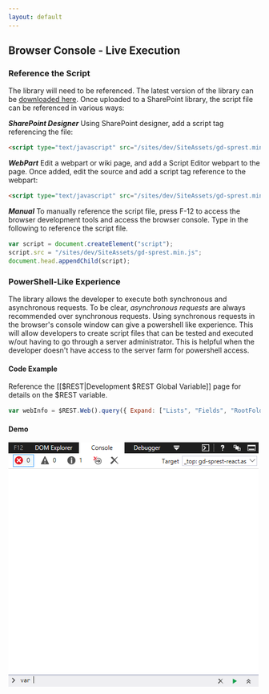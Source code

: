 ```yaml
---
layout: default
---
```

## Browser Console - Live Execution
### Reference the Script
The library will need to be referenced. The latest version of the library can be [downloaded here](https://raw.githubusercontent.com/gunjandatta/sprest/master/dist/gd-sprest.min.js). Once uploaded to a SharePoint library, the script file can be referenced in various ways:

**_SharePoint Designer_**
Using SharePoint designer, add a script tag referencing the file:
```html
<script type="text/javascript" src="/sites/dev/SiteAssets/gd-sprest.min.js"></script>
```

**_WebPart_**
Edit a webpart or wiki page, and add a Script Editor webpart to the page. Once added, edit the source and add a script tag reference to the webpart:
```html
<script type="text/javascript" src="/sites/dev/SiteAssets/gd-sprest.min.js"></script>
```

**_Manual_**
To manually reference the script file, press F-12 to access the browser development tools and access the browser console. Type in the following to reference the script file.
```js
var script = document.createElement("script");
script.src = "/sites/dev/SiteAssets/gd-sprest.min.js";
document.head.appendChild(script);
```

### PowerShell-Like Experience
The library allows the developer to execute both synchronous and asynchronous requests. To be clear, *asynchronous requests* are always recommended over synchronous requests. Using synchronous requests in the browser's console window can give a powershell like experience. This will allow developers to create script files that can be tested and executed w/out having to go through a server administrator. This is helpful when the developer doesn't have access to the server farm for powershell access.

#### Code Example
Reference the [[$REST|Development $REST Global Variable]] page for details on the $REST variable.
```js
var webInfo = $REST.Web().query({ Expand: ["Lists", "Fields", "RootFolder"] }).executeAndWait();
```

#### Demo
![PowerShell](/assets/images/demo-browser.gif)